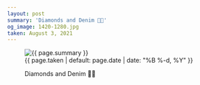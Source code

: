 ```yaml
---
layout: post
summary: 'Diamonds and Denim 💎👖'
og_image: 1420-1280.jpg
taken: August 3, 2021
---
```


<figure class="post">
<img alt="{{ page.summary }}" sizes="(min-width: 700px) 50vw, calc(100vw - 2rem)" src="{{ site.assets_url }}/1420-640.jpg" srcset="{{ site.assets_url }}/1420-320.jpg 320w, {{ site.assets_url }}/1420-640.jpg 640w, {{ site.assets_url }}/1420-960.jpg 960w, {{ site.assets_url }}/1420-1280.jpg 1280w"/>
<figcaption>
<time>{{ page.taken | default: page.date | date: "%B %-d, %Y" }}</time>
<p>Diamonds and Denim 💎👖</p>
</figcaption>
</figure>
